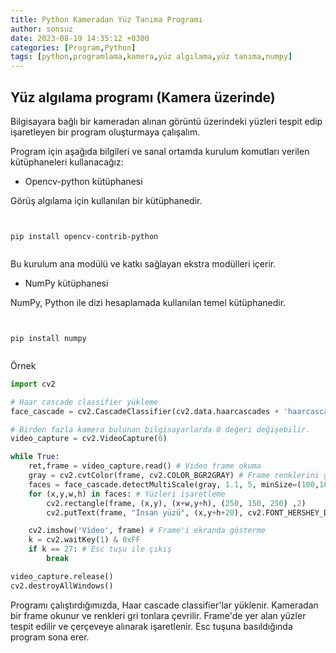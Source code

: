 ```yaml
---
title: Python Kameradan Yüz Tanıma Programı
author: sonsuz
date: 2023-08-19 14:35:12 +0300
categories: [Program,Python]
tags: [python,programlama,kamera,yüz algılama,yüz tanıma,numpy]
---
```


## Yüz algılama programı (Kamera üzerinde)

Bilgisayara bağlı bir kameradan alınan görüntü üzerindeki yüzleri tespit edip işaretleyen bir program oluşturmaya çalışalım.

Program için aşağıda bilgileri ve sanal ortamda kurulum komutları verilen kütüphaneleri kullanacağız:

- Opencv-python kütüphanesi

Görüş algılama için kullanılan bir kütüphanedir.

```


pip install opencv-contrib-python


```

Bu kurulum ana modülü ve katkı sağlayan ekstra modülleri içerir.

- NumPy kütüphanesi

NumPy, Python ile dizi hesaplamada kullanılan temel kütüphanedir.

```


pip install numpy


```

Örnek

```py
import cv2

# Haar cascade classifier yükleme
face_cascade = cv2.CascadeClassifier(cv2.data.haarcascades + 'haarcascade_frontalface_default.xml')

# Birden fazla kamera bulunan bilgisayarlarda 0 değeri değişebilir.
video_capture = cv2.VideoCapture(0)

while True:
	ret,frame = video_capture.read() # Video frame okuma
	gray = cv2.cvtColor(frame, cv2.COLOR_BGR2GRAY) # Frame renklerini gri tonlara ayarlama
	faces = face_cascade.detectMultiScale(gray, 1.1, 5, minSize=(100,100)) # Frame'deki yüzlerin yerlerini tespit etme
	for (x,y,w,h) in faces: # Yüzleri işaretleme
		cv2.rectangle(frame, (x,y), (x+w,y+h), (250, 150, 250) ,2)
		cv2.putText(frame, "İnsan yüzü", (x,y+h+20), cv2.FONT_HERSHEY_DUPLEX, .5, (250, 150, 250))

	cv2.imshow('Video', frame) # Frame'i ekranda gösterme
	k = cv2.waitKey(1) & 0xFF
	if k == 27: # Esc tuşu ile çıkış
		break

video_capture.release()
cv2.destroyAllWindows()


```

Programı çalıştırdığımızda, Haar cascade classifier'lar yüklenir. Kameradan bir frame okunur ve renkleri gri tonlara çevrilir. Frame'de yer alan yüzler tespit edilir ve çerçeveye alınarak işaretlenir. Esc tuşuna basıldığında program sona erer.
